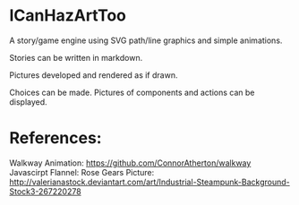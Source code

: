 # ICanHazArtToo

A story/game engine using SVG path/line graphics and simple animations.

Stories can be written in markdown.

Pictures developed and rendered as if drawn.

Choices can be made.  Pictures of components and actions can be displayed.

# References:

Walkway Animation: https://github.com/ConnorAtherton/walkway
Javascirpt Flannel: 
Rose Gears Picture: http://valerianastock.deviantart.com/art/Industrial-Steampunk-Background-Stock3-267220278
